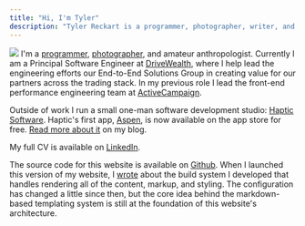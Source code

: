 ```yaml
---
title: "Hi, I'm Tyler"
description: "Tyler Reckart is a programmer, photographer, writer, and ameteur anthropologist based in Greenville, SC."
---
```

<img class="inline--image-wrap" src="https://s3.us-east-2.amazonaws.com/reckart.blog-images/20220619-L1003067-min.JPG"> I'm a [programmer](https://github.com/tylerreckart), [photographer](/photos), and amateur anthropologist. Currently I am a Principal Software Engineer at [DriveWealth](https://drivewealth.com), where I help lead the engineering efforts our End-to-End Solutions Group in creating value for our partners across the trading stack. In my previous role I lead the front-end performance engineering team at [ActiveCampaign](https://activecampaign.com).

Outside of work I run a small one-man software development studio: [Haptic Software](https://haptic.software). Haptic's first app, [Aspen](https://apps.apple.com/us/app/aspen-photographers-notebook/id1643250194), is now available on the app store for free. [Read more about it](/introducing-aspen) on my blog.

My full CV is available on [LinkedIn](https://linkedin.com/in/tylerreckart).

The source code for this website is available on [Github](https://github.com/tylerreckart/reckart.blog). When I launched this version of my website, I [wrote](/starting-over) about the build system I developed that handles rendering all of the content, markup, and styling. The configuration has changed a little since then, but the core idea behind the markdown-based templating system is still at the foundation of this website's architecture.
